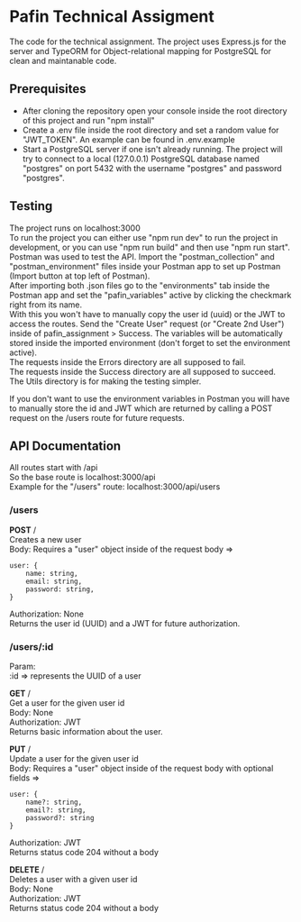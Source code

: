 # Pafin Technical Assigment
The code for the technical assignment. The project uses Express.js for the server and TypeORM for Object-relational mapping for PostgreSQL for clean and maintanable code.  

## Prerequisites
- After cloning the repository open your console inside the root directory of this project and run "npm install"  
- Create a .env file inside the root directory and set a random value for "JWT_TOKEN". An example can be found in .env.example  
- Start a PostgreSQL server if one isn't already running. The project will try to connect to a local (127.0.0.1) PostgreSQL database named "postgres" on port 5432 with the username "postgres" and password "postgres".  

## Testing
The project runs on localhost:3000  
To run the project you can either use "npm run dev" to run the project in development, or you can use "npm run build" and then use "npm run start".  
Postman was used to test the API. Import the "postman_collection" and "postman_environment" files inside your Postman app to set up Postman (Import button at top left of Postman).  
After importing both .json files go to the "environments" tab inside the Postman app and set the "pafin_variables" active by clicking the checkmark right from its name.  
With this you won't have to manually copy the user id (uuid) or the JWT to access the routes. Send the "Create User" request (or "Create 2nd User") inside of pafin_assignment > Success. The variables will be automatically stored inside the imported environment (don't forget to set the environment active).  
The requests inside the Errors directory are all supposed to fail.  
The requests inside the Success directory are all supposed to succeed.  
The Utils directory is for making the testing simpler.  
  
If you don't want to use the environment variables in Postman you will have to manually store the id and JWT which are returned by calling a POST request on the /users route for future requests.  

## API Documentation
All routes start with /api  
So the base route is localhost:3000/api  
Example for the "/users" route: localhost:3000/api/users

### /users
**POST** /  
Creates a new user  
Body: Requires a "user" object inside of the request body =>  
```
user: {
    name: string,
    email: string,
    password: string,
}
```  
Authorization: None  
Returns the user id (UUID) and a JWT for future authorization.  

### /users/:id
Param:  
:id => represents the UUID of a user  

**GET** /  
Get a user for the given user id  
Body: None  
Authorization: JWT  
Returns basic information about the user.  

**PUT** /  
Update a user for the given user id  
Body: Requires a "user" object inside of the request body with optional fields =>  
```
user: {
    name?: string,
    email?: string,
    password?: string
}
```  
Authorization: JWT  
Returns status code 204 without a body

**DELETE** /  
Deletes a user with a given user id  
Body: None  
Authorization: JWT  
Returns status code 204 without a body